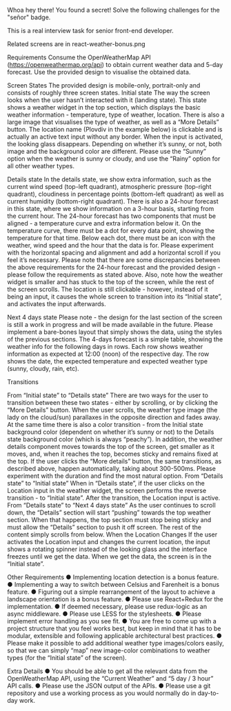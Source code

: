 Whoa hey there! You found a secret! Solve the following challenges for the
"señor" badge.

This is a real interview task for senior front-end developer.

Related screens are in react-weather-bonus.png

Requirements
Consume the OpenWeatherMap API (https://openweathermap.org/api) to obtain current weather data and
5-day forecast. Use the provided design to visualise the obtained data.

Screen States
The provided design is mobile-only, portrait-only and consists of roughly three screen states.
Initial state
The way the screen looks when the user hasn’t interacted with it (landing state). This state shows a weather
widget in the top section, which displays the basic weather information - temperature, type of weather,
location. There is also a large image that visualises the type of weather, as well as a “More Details” button.
The location name (Plovdiv in the example below) is clickable and is actually an active text input without any
border. When the input is activated, the looking glass disappears.
Depending on whether it’s sunny, or not, both image and the background color are different. Please use the
“Sunny” option when the weather is sunny or cloudy, and use the “Rainy” option for all other weather types.

Details state
In the details state, we show extra information, such as the current wind speed (top-left quadrant),
atmospheric pressure (top-right quadrant), cloudiness in percentage points (bottom-left quadrant) as well as
current humidity (bottom-right quadrant).
There is also a 24-hour forecast in this state, where we show information on a 3-hour basis, starting from the
current hour. The 24-hour forecast has two components that must be aligned - a temperature curve and
extra information below it. On the temperature curve, there must be a dot for every data point, showing the
temperature for that time. Below each dot, there must be an icon with the weather, wind speed and the hour
that the data is for. Please experiment with the horizontal spacing and alignment and add a horizontal scroll if
you feel it’s necessary.
Please note that there are some discrepancies between the above requirements for the 24-hour forecast
and the provided design - please follow the requirements as stated above.
Also, note how the weather widget is smaller and has stuck to the top of the screen, while the rest of the
screen scrolls. The location is still clickable - however, instead of it being an input, it causes the whole screen
to transition into its “Initial state”, and activates the input afterwards.

Next 4 days state
Please note - the design for the last section of the screen is still a work in progress and will be made
available in the future. Please implement a bare-bones layout that simply shows the data, using the styles of
the previous sections.
The 4-days forecast is a simple table, showing the weather info for the following days in rows. Each row
shows weather information as expected at 12:00 (noon) of the respective day. The row shows the date, the
expected temperature and expected weather type (sunny, cloudy, rain, etc).

Transitions

From “Initial state” to “Details state”
There are two ways for the user to transition between these two states - either by scrolling, or by clicking the
“More Details” button.
When the user scrolls, the weather type image (the lady on the cloud/sun) parallaxes in the opposite
direction and fades away. At the same time there is also a color transition - from the Initial state background
color (dependent on whether it’s sunny or not) to the Details state background color (which is always
“peachy”). In addition, the weather details component moves towards the top of the screen, get smaller as it
moves, and, when it reaches the top, becomes sticky and remains fixed at the top.
If the user clicks the “More details” button, the same transitions, as described above, happen automatically,
taking about 300-500ms. Please experiment with the duration and find the most natural option.
From “Details state” to “Initial state”
When in “Details state”, if the user clicks on the Location input in the weather widget, the screen performs
the reverse transition - to “Initial state”. After the transition, the Location input is active.
From “Details state” to “Next 4 days state”
As the user continues to scroll down, the “Details” section will start “pushing” towards the top weather
section. When that happens, the top section must stop being sticky and must allow the “Details” section to
push it off screen. The rest of the content simply scrolls from below.
When the Location Changes
If the user activates the Location input and changes the current location, the input shows a rotating spinner
instead of the looking glass and the interface freezes until we get the data. When we get the data, the screen
is in the “Initial state”.

Other Requirements
● Implementing location detection is a bonus feature.
● Implementing a way to switch between Celsius and Farenheit is a bonus feature.
● Figuring out a simple rearrangement of the layout to achieve a landscape orientation is a bonus
feature.
● Please use React+Redux for the implementation.
● If deemed necessary, please use redux-logic as an async middleware.
● Please use LESS for the stylesheets.
● Please implement error handling as you see fit.
● You are free to come up with a project structure that you feel works best, but keep in mind that it has
to be modular, extensible and following applicable architectural best practices.
● Please make it possible to add additional weather type images/colors easily, so that we can simply
“map” new image-color combinations to weather types (for the “Initial state” of the screen).

Extra Details
● You should be able to get all the relevant data from the OpenWeatherMap API, using the “Current
Weather” and “5 day / 3 hour” API calls.
● Please use the JSON output of the APIs.
● Please use a git repository and use a working process as you would normally do in day-to-day work.
